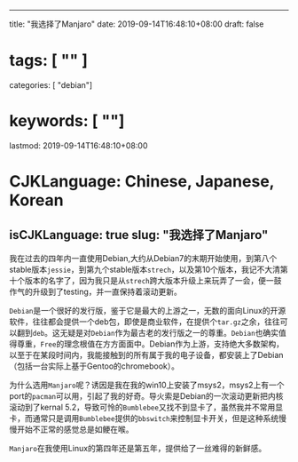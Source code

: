 
---
title: "我选择了Manjaro"
date: 2019-09-14T16:48:10+08:00
draft: false
# tags: [ "" ]
categories: [ "debian"]
# keywords: [ ""]
lastmod: 2019-09-14T16:48:10+08:00
# CJKLanguage: Chinese, Japanese, Korean
isCJKLanguage: true
slug: "我选择了Manjaro"
---

我在过去的四年内一直使用Debian,大约从Debian7的末期开始使用，到第八个stable版本`jessie`，到第九个stable版本`strech`，以及第10个版本，我记不大清第十个版本的名字了，因为我只是从`strech`跨大版本升级上来玩弄了一会，便一鼓作气的升级到了testing，并一直保持着滚动更新。

`Debian`是一个很好的发行版，鉴于它是最大的上游之一，无数的面向Linux的开源软件，往往都会提供一个deb包，即使是商业软件，在提供个`tar.gz`之余，往往可以翻到`deb`。这无疑是对`Debian`作为最古老的发行版之一的尊重。`Debian`也确实值得尊重，`Free`的理念根值在方方面面中。Debian作为上游，支持绝大多数架构，以至于在某段时间内，我能接触到的所有属于我的电子设备，都安装上了Debian（包括一台实际上基于Gentoo的chromebook）。

为什么选用`Manjaro`呢？诱因是我在我的win10上安装了msys2，msys2上有一个port的`pacman`可以用，引起了我的好奇。导火索是Debian的一次滚动更新把内核滚动到了kernal 5.2，导致可怜的`Bumblebee`又找不到显卡了，虽然我并不常用显卡，而通常只是调用`Bumblebee`提供的`bbswitch`来控制显卡开关，但是这种系统慢慢开始不正常的感觉总是如鲠在喉。

`Manjaro`在我使用Linux的第四年还是第五年，提供给了一丝难得的新鲜感。

